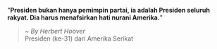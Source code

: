 "**Presiden bukan hanya pemimpin partai, ia adalah Presiden seluruh rakyat. Dia harus menafsirkan hati nurani Amerika.**"

> ~ _By Herbert Hoover_  
Presiden (ke-31) dari Amerika Serikat
